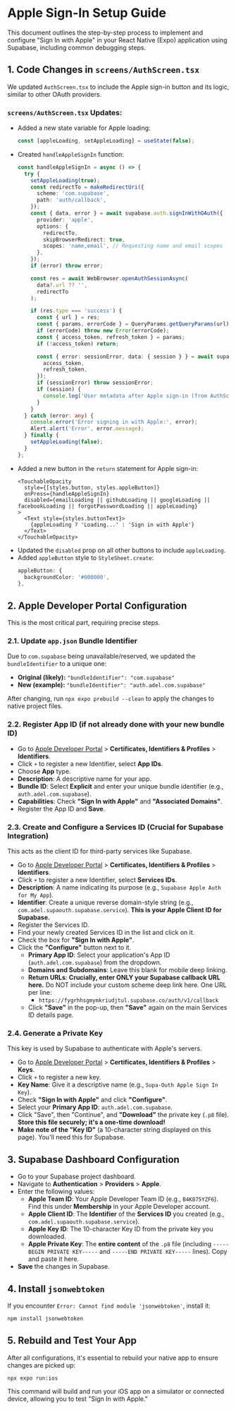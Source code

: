 # Apple Sign-In Setup Guide

This document outlines the step-by-step process to implement and configure "Sign In with Apple" in your React Native (Expo) application using Supabase, including common debugging steps.

## 1. Code Changes in `screens/AuthScreen.tsx`

We updated `AuthScreen.tsx` to include the Apple sign-in button and its logic, similar to other OAuth providers.

### `screens/AuthScreen.tsx` Updates:

*   Added a new state variable for Apple loading:
    ```typescript
    const [appleLoading, setAppleLoading] = useState(false);
    ```
*   Created `handleAppleSignIn` function:
    ```typescript
    const handleAppleSignIn = async () => {
      try {
        setAppleLoading(true);
        const redirectTo = makeRedirectUri({
          scheme: 'com.supabase',
          path: 'auth/callback',
        });
        const { data, error } = await supabase.auth.signInWithOAuth({
          provider: 'apple',
          options: {
            redirectTo,
            skipBrowserRedirect: true,
            scopes: 'name,email', // Requesting name and email scopes
          },
        });
        if (error) throw error;

        const res = await WebBrowser.openAuthSessionAsync(
          data?.url ?? '',
          redirectTo
        );

        if (res.type === 'success') {
          const { url } = res;
          const { params, errorCode } = QueryParams.getQueryParams(url);
          if (errorCode) throw new Error(errorCode);
          const { access_token, refresh_token } = params;
          if (!access_token) return;

          const { error: sessionError, data: { session } } = await supabase.auth.setSession({
            access_token,
            refresh_token,
          });
          if (sessionError) throw sessionError;
          if (session) {
            console.log('User metadata after Apple sign-in (from AuthScreen):', session.user.user_metadata);
          }
        }
      } catch (error: any) {
        console.error('Error signing in with Apple:', error);
        Alert.alert('Error', error.message);
      } finally {
        setAppleLoading(false);
      }
    };
    ```
*   Added a new button in the `return` statement for Apple sign-in:
    ```tsx
    <TouchableOpacity
      style={[styles.button, styles.appleButton]}
      onPress={handleAppleSignIn}
      disabled={emailLoading || githubLoading || googleLoading || facebookLoading || forgotPasswordLoading || appleLoading}
    >
      <Text style={styles.buttonText}>
        {appleLoading ? 'Loading...' : 'Sign in with Apple'}
      </Text>
    </TouchableOpacity>
    ```
*   Updated the `disabled` prop on all other buttons to include `appleLoading`.
*   Added `appleButton` style to `StyleSheet.create`:
    ```typescript
    appleButton: {
      backgroundColor: '#000000',
    },
    ```

## 2. Apple Developer Portal Configuration

This is the most critical part, requiring precise steps.

### 2.1. Update `app.json` Bundle Identifier

Due to `com.supabase` being unavailable/reserved, we updated the `bundleIdentifier` to a unique one:

*   **Original (likely):** `"bundleIdentifier": "com.supabase"`
*   **New (example):** `"bundleIdentifier": "auth.adel.com.supabase"`

After changing, run `npx expo prebuild --clean` to apply the changes to native project files.

### 2.2. Register App ID (if not already done with your new bundle ID)

*   Go to [Apple Developer Portal](https://developer.apple.com/account/) > **Certificates, Identifiers & Profiles** > **Identifiers**.
*   Click `+` to register a new Identifier, select **App IDs**.
*   Choose **App** type.
*   **Description**: A descriptive name for your app.
*   **Bundle ID**: Select **Explicit** and enter your unique bundle identifier (e.g., `auth.adel.com.supabase`).
*   **Capabilities**: Check **"Sign In with Apple"** and **"Associated Domains"**.
*   Register the App ID and **Save**.

### 2.3. Create and Configure a Services ID (Crucial for Supabase Integration)

This acts as the client ID for third-party services like Supabase.

*   Go to [Apple Developer Portal](https://developer.apple.com/account/) > **Certificates, Identifiers & Profiles** > **Identifiers**.
*   Click `+` to register a new Identifier, select **Services IDs**.
*   **Description**: A name indicating its purpose (e.g., `Supabase Apple Auth for My App`).
*   **Identifier**: Create a unique reverse domain-style string (e.g., `com.adel.supaouth.supabase.service`). **This is your Apple Client ID for Supabase.**
*   Register the Services ID.
*   Find your newly created Services ID in the list and click on it.
*   Check the box for **"Sign In with Apple"**.
*   Click the **"Configure"** button next to it.
    *   **Primary App ID**: Select your application's App ID (`auth.adel.com.supabase`) from the dropdown.
    *   **Domains and Subdomains**: Leave this blank for mobile deep linking.
    *   **Return URLs**: **Crucially, enter ONLY your Supabase callback URL here.** Do NOT include your custom scheme deep link here. One URL per line:
        *   `https://fygrhhsgmymkriudjtul.supabase.co/auth/v1/callback`
    *   Click **"Save"** in the pop-up, then **"Save"** again on the main Services ID details page.

### 2.4. Generate a Private Key

This key is used by Supabase to authenticate with Apple's servers.

*   Go to [Apple Developer Portal](https://developer.apple.com/account/) > **Certificates, Identifiers & Profiles** > **Keys**.
*   Click `+` to register a new key.
*   **Key Name**: Give it a descriptive name (e.g., `Supa-Outh Apple Sign In Key`).
*   Check **"Sign In with Apple"** and click **"Configure"**.
*   Select your **Primary App ID**: `auth.adel.com.supabase`.
*   Click "Save", then "Continue", and **"Download"** the private key (`.p8` file). **Store this file securely; it's a one-time download!**
*   **Make note of the "Key ID"** (a 10-character string displayed on this page). You'll need this for Supabase.

## 3. Supabase Dashboard Configuration

*   Go to your Supabase project dashboard.
*   Navigate to **Authentication** > **Providers** > **Apple**.
*   Enter the following values:
    *   **Apple Team ID**: Your Apple Developer Team ID (e.g., `B4K875YZF6`). Find this under **Membership** in your Apple Developer account.
    *   **Apple Client ID**: The **Identifier** of the **Services ID** you created (e.g., `com.adel.supaouth.supabase.service`).
    *   **Apple Key ID**: The 10-character Key ID from the private key you downloaded.
    *   **Apple Private Key**: The **entire content** of the `.p8` file (including `-----BEGIN PRIVATE KEY-----` and `-----END PRIVATE KEY-----` lines). Copy and paste it here.
*   **Save** the changes in Supabase.

## 4. Install `jsonwebtoken`

If you encounter `Error: Cannot find module 'jsonwebtoken'`, install it:

```bash
npm install jsonwebtoken
```

## 5. Rebuild and Test Your App

After all configurations, it's essential to rebuild your native app to ensure changes are picked up:

```bash
npx expo run:ios
```

This command will build and run your iOS app on a simulator or connected device, allowing you to test "Sign In with Apple." 